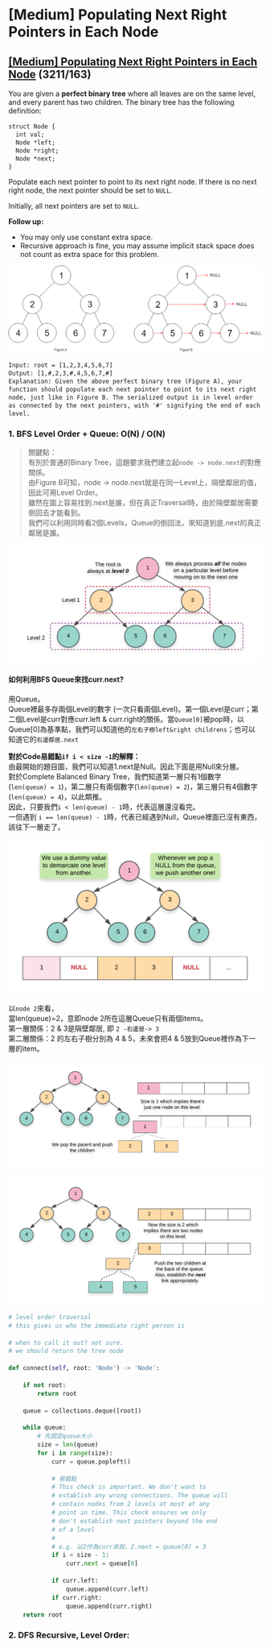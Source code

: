 # \[Medium\] Populating Next Right Pointers in Each Node

## [\[Medium\] Populating Next Right Pointers in Each Node](https://leetcode.com/problems/populating-next-right-pointers-in-each-node/)    \(3211/163\)

You are given a **perfect binary tree** where all leaves are on the same level, and every parent has two children. The binary tree has the following definition:

```text
struct Node {
  int val;
  Node *left;
  Node *right;
  Node *next;
}
```

Populate each next pointer to point to its next right node. If there is no next right node, the next pointer should be set to `NULL`.

Initially, all next pointers are set to `NULL`.

**Follow up:**

* You may only use constant extra space.
* Recursive approach is fine, you may assume implicit stack space does not count as extra space for this problem.

![](../../.gitbook/assets/image%20%2860%29.png)

```text
Input: root = [1,2,3,4,5,6,7]
Output: [1,#,2,3,#,4,5,6,7,#]
Explanation: Given the above perfect binary tree (Figure A), your function should populate each next pointer to point to its next right node, just like in Figure B. The serialized output is in level order as connected by the next pointers, with '#' signifying the end of each level.
```



### 1. BFS Level Order + Queue:     O\(N\) / O\(N\)

> 關鍵點：  
> 有別於普通的Binary Tree，這題要求我們建立起`node -> node.next`的對應關係。  
> 由Figure B可知，node -&gt; node.next就是在同一Level上，隔壁鄰居的值，因此可用Level Order。  
> 雖然在圖上容易找到.next是誰，但在真正Traversal時，由於隔壁鄰居需要倒回去才能看到。  
> 我們可以利用同時看2個Levels，Queue的倒回法，來知道到底.next的真正鄰居是誰。

![](../../.gitbook/assets/image%20%2859%29.png)

#### 如何利用BFS Queue來找curr.next?

用Queue。  
Queue裡最多存兩個Level的數字 \(一次只看兩個Level\)。第一個Level是curr；第二個Level是curr對應curr.left & curr.right的關係。當`Queue[0]`被pop時，以Queue\[0\]為基準點，我們可以知道他的`左右子樹left&right childrens`；也可以知道它的`右邊鄰居.next`

**對於Code易錯點`if i < size -1`的解釋：**  
由最開始的題目圖，我們可以知道1.next是Null。因此下面是用Null來分層。  
對於Complete Balanced Binary Tree，我們知道第一層只有1個數字 \(`len(queue) = 1`\)，第二層只有兩個數字\(`len(queue) = 2`\)，第三層只有4個數字\(`len(queue) = 4`\)，以此類推。  
因此，只要我們`i < len(queue) - 1`時，代表這層還沒看完。  
一但遇到 `i == len(queue) - 1`時，代表已經遇到Null，Queue裡面已沒有東西，該往下一層走了。

![](../../.gitbook/assets/image%20%2856%29.png)

以`node 2`來看，  
當len\(queue\)=2，意即node 2所在這層Queue只有兩個items。  
第一層關係：2 & 3是隔壁鄰居, 即 `2 -右邊是-> 3`  
第二層關係：2 的左右子樹分別為 4 & 5，未來會把4 & 5放到Queue裡作為下一層的item。

![](../../.gitbook/assets/image%20%2857%29.png)

![](../../.gitbook/assets/image%20%2858%29.png)

```python
# level order traversal
# this gives us who the immediate right person is

# when to call it out? not sure.
# we should return the tree node

def connect(self, root: 'Node') -> 'Node':
    
    if not root:
        return root
    
    queue = collections.deque([root])
            
    while queue:
        # 先固定queue大小
        size = len(queue)
        for i in range(size):
            curr = queue.popleft()
            
            # 易錯點
            # This check is important. We don't want to
            # establish any wrong connections. The queue will
            # contain nodes from 2 levels at most at any
            # point in time. This check ensures we only 
            # don't establish next pointers beyond the end
            # of a level
            #
            # e.g. 以2作為curr來說，2.next = queue[0] = 3 
            if i < size - 1:
                curr.next = queue[0]
            
            if curr.left:
                queue.append(curr.left)
            if curr.right:
                queue.append(curr.right)
    return root
```

### 2. DFS Recursive, Level Order: 

 


